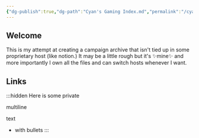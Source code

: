 ```yaml
---
{"dg-publish":true,"dg-path":"Cyan's Gaming Index.md","permalink":"/cyan-s-gaming-index/","tags":["gardenEntry"]}
---
```


## Welcome
This is my attempt at creating a campaign archive that isn't tied up in some proprietary host (like notion.) It may be a little rough but it's ✨mine✨ and more importantly I own all the files and can switch hosts whenever I want.
## Links

:::hidden
Here is some private

multiline

text

- with bullets
:::